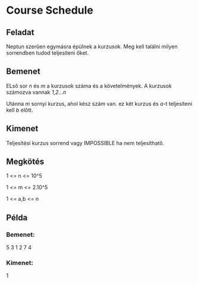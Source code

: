 # Course Schedule

## Feladat

Neptun szerűen egymásra épülnek a kurzusok. Meg kell találni milyen sorrendben tudod teljesíteni őket.

## Bemenet

ELső sor _n_ és _m_ a kurzusok száma és a követelmények. A kurzusok számozva vannak _1,2...n_

Utánna _m_ sornyi kurzus, ahol kész szám van. ez két kurzus és _a_-t teljesíteni kell _b_ előtt.

## Kimenet

Teljesítési kurzus sorrend vagy IMPOSSIBLE ha nem teljesíthatő.

## Megkötés

1 <= n <= 10^5

1 <= m <= 2.10^5

1 <= a,b <= n

## Példa

### Bemenet:

5
3 1 2 7 4

### Kimenet:

1
